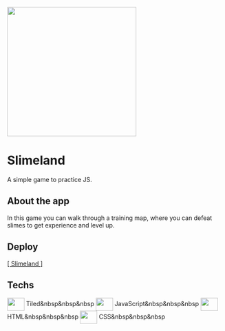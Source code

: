 <img src="https://cdn.discordapp.com/attachments/387391441397350411/996955085013799043/unknown.png" height="300px"></img>

# Slimeland
A simple game to practice JS.

## About the app
In this game you can walk through a training map, where you can defeat slimes to get experience and level up.

## Deploy
<a href="https://danielpqb.github.io/my-first-web-game/" target="_blank">[ Slimeland ]</a>

## Techs
<span><img src="https://dl.flathub.org/repo/appstream/x86_64/icons/128x128/org.mapeditor.Tiled.png" width="40px" height="30px" align="center" /> Tiled&nbsp&nbsp&nbsp<span>
<span><img src="https://raw.githubusercontent.com/danielcranney/readme-generator/main/public/icons/skills/javascript-colored.svg" width="40px" height="30px" align="center"/> JavaScript&nbsp&nbsp&nbsp<span>
<span><img src="https://raw.githubusercontent.com/danielcranney/readme-generator/main/public/icons/skills/html5-colored.svg" width="40px" height="30px" align="center"/> HTML&nbsp&nbsp&nbsp<span>
<span><img src="https://raw.githubusercontent.com/danielcranney/readme-generator/main/public/icons/skills/css3-colored.svg" width="40px" height="30px" align="center"/> CSS&nbsp&nbsp&nbsp<span>
